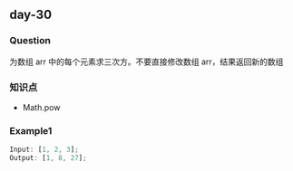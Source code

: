 ## day-30

### Question

为数组 arr 中的每个元素求三次方。不要直接修改数组 arr，结果返回新的数组

### 知识点

- Math.pow

### Example1

```js
Input: [1, 2, 3];
Output: [1, 8, 27];
```
